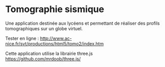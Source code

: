 # Tomographie sismique
Une application destinée aux lycéens et permettant de réaliser des profils tomographiques sur un globe virtuel.

Tester en ligne :
http://www.ac-nice.fr/svt/productions/html5/tomo2/index.htm

Cette application utilise la librairie three.js https://github.com/mrdoob/three.js/
